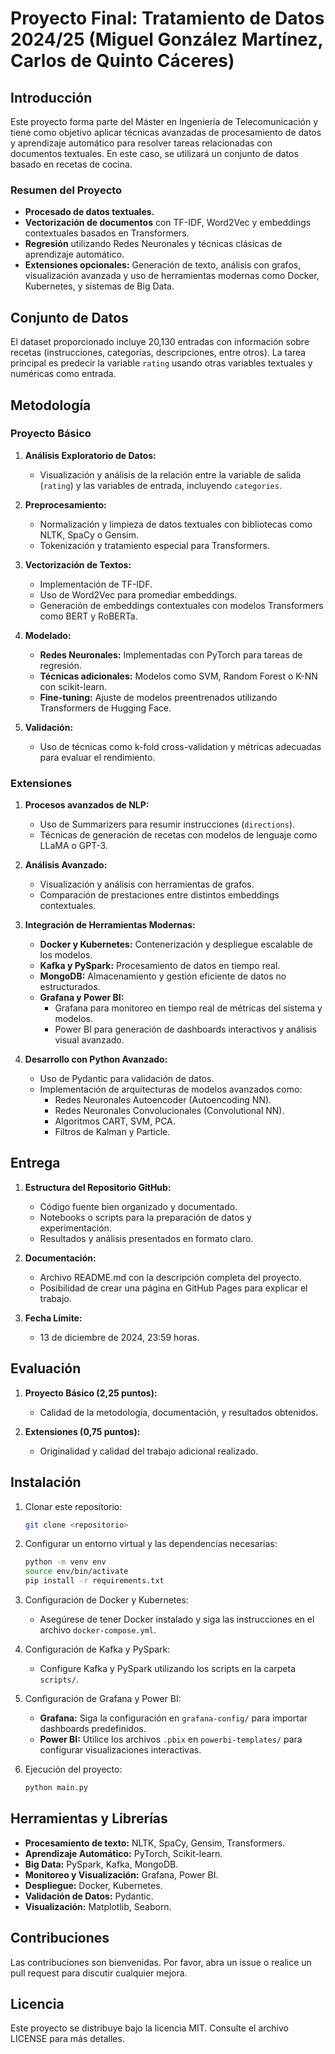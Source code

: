 # Proyecto Final: Tratamiento de Datos 2024/25 (Miguel González Martínez, Carlos de Quinto Cáceres)

## Introducción
Este proyecto forma parte del Máster en Ingeniería de Telecomunicación y tiene como objetivo aplicar técnicas avanzadas de procesamiento de datos y aprendizaje automático para resolver tareas relacionadas con documentos textuales. En este caso, se utilizará un conjunto de datos basado en recetas de cocina.

### Resumen del Proyecto

- **Procesado de datos textuales.**
- **Vectorización de documentos** con TF-IDF, Word2Vec y embeddings contextuales basados en Transformers.
- **Regresión** utilizando Redes Neuronales y técnicas clásicas de aprendizaje automático.
- **Extensiones opcionales:** Generación de texto, análisis con grafos, visualización avanzada y uso de herramientas modernas como Docker, Kubernetes, y sistemas de Big Data.

## Conjunto de Datos
El dataset proporcionado incluye 20,130 entradas con información sobre recetas (instrucciones, categorías, descripciones, entre otros). La tarea principal es predecir la variable `rating` usando otras variables textuales y numéricas como entrada.

## Metodología

### Proyecto Básico
1. **Análisis Exploratorio de Datos:**
   - Visualización y análisis de la relación entre la variable de salida (`rating`) y las variables de entrada, incluyendo `categories`.

2. **Preprocesamiento:**
   - Normalización y limpieza de datos textuales con bibliotecas como NLTK, SpaCy o Gensim.
   - Tokenización y tratamiento especial para Transformers.

3. **Vectorización de Textos:**
   - Implementación de TF-IDF.
   - Uso de Word2Vec para promediar embeddings.
   - Generación de embeddings contextuales con modelos Transformers como BERT y RoBERTa.

4. **Modelado:**
   - **Redes Neuronales:** Implementadas con PyTorch para tareas de regresión.
   - **Técnicas adicionales:** Modelos como SVM, Random Forest o K-NN con scikit-learn.
   - **Fine-tuning:** Ajuste de modelos preentrenados utilizando Transformers de Hugging Face.

5. **Validación:**
   - Uso de técnicas como k-fold cross-validation y métricas adecuadas para evaluar el rendimiento.

### Extensiones
1. **Procesos avanzados de NLP:**
   - Uso de Summarizers para resumir instrucciones (`directions`).
   - Técnicas de generación de recetas con modelos de lenguaje como LLaMA o GPT-3.

2. **Análisis Avanzado:**
   - Visualización y análisis con herramientas de grafos.
   - Comparación de prestaciones entre distintos embeddings contextuales.

3. **Integración de Herramientas Modernas:**
   - **Docker y Kubernetes:** Contenerización y despliegue escalable de los modelos.
   - **Kafka y PySpark:** Procesamiento de datos en tiempo real.
   - **MongoDB:** Almacenamiento y gestión eficiente de datos no estructurados.
   - **Grafana y Power BI:**
     - Grafana para monitoreo en tiempo real de métricas del sistema y modelos.
     - Power BI para generación de dashboards interactivos y análisis visual avanzado.

4. **Desarrollo con Python Avanzado:**
   - Uso de Pydantic para validación de datos.
   - Implementación de arquitecturas de modelos avanzados como:
     - Redes Neuronales Autoencoder (Autoencoding NN).
     - Redes Neuronales Convolucionales (Convolutional NN).
     - Algoritmos CART, SVM, PCA.
     - Filtros de Kalman y Particle.

## Entrega
1. **Estructura del Repositorio GitHub:**
   - Código fuente bien organizado y documentado.
   - Notebooks o scripts para la preparación de datos y experimentación.
   - Resultados y análisis presentados en formato claro.

2. **Documentación:**
   - Archivo README.md con la descripción completa del proyecto.
   - Posibilidad de crear una página en GitHub Pages para explicar el trabajo.

3. **Fecha Límite:**
   - 13 de diciembre de 2024, 23:59 horas.

## Evaluación
1. **Proyecto Básico (2,25 puntos):**
   - Calidad de la metodología, documentación, y resultados obtenidos.

2. **Extensiones (0,75 puntos):**
   - Originalidad y calidad del trabajo adicional realizado.

## Instalación
1. Clonar este repositorio:
   ```bash
   git clone <repositorio>
   ```
2. Configurar un entorno virtual y las dependencias necesarias:
   ```bash
   python -m venv env
   source env/bin/activate
   pip install -r requirements.txt
   ```
3. Configuración de Docker y Kubernetes:
   - Asegúrese de tener Docker instalado y siga las instrucciones en el archivo `docker-compose.yml`.

4. Configuración de Kafka y PySpark:
   - Configure Kafka y PySpark utilizando los scripts en la carpeta `scripts/`.

5. Configuración de Grafana y Power BI:
   - **Grafana:** Siga la configuración en `grafana-config/` para importar dashboards predefinidos.
   - **Power BI:** Utilice los archivos `.pbix` en `powerbi-templates/` para configurar visualizaciones interactivas.

6. Ejecución del proyecto:
   ```bash
   python main.py
   ```

## Herramientas y Librerías
- **Procesamiento de texto:** NLTK, SpaCy, Gensim, Transformers.
- **Aprendizaje Automático:** PyTorch, Scikit-learn.
- **Big Data:** PySpark, Kafka, MongoDB.
- **Monitoreo y Visualización:** Grafana, Power BI.
- **Despliegue:** Docker, Kubernetes.
- **Validación de Datos:** Pydantic.
- **Visualización:** Matplotlib, Seaborn.

## Contribuciones
Las contribuciones son bienvenidas. Por favor, abra un issue o realice un pull request para discutir cualquier mejora.

## Licencia
Este proyecto se distribuye bajo la licencia MIT. Consulte el archivo LICENSE para más detalles.

